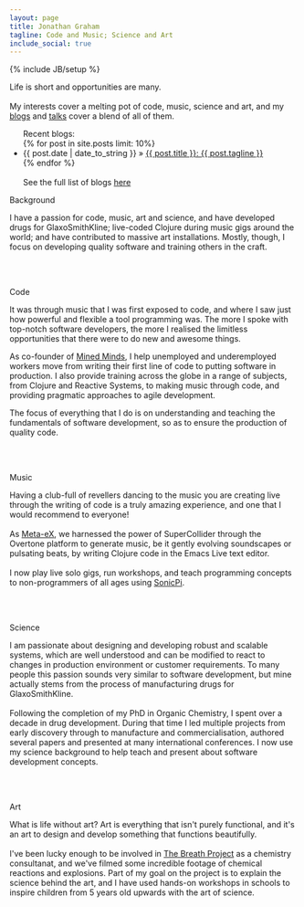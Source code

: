 ```yaml
---
layout: page
title: Jonathan Graham
tagline: Code and Music; Science and Art
include_social: true
---
```

{% include JB/setup %}

<section id="research" class="centered">
  <p>Life is short and opportunities are many.<br><br> My interests cover a melting pot of code, music, science and art, and my <a href="../blog.html">blogs</a> and <a href="../talks.html">talks</a> cover a blend of all of them.</p>
</section>
<section>
  <ul class="research">
    Recent blogs:<br> 
    {% for post in site.posts limit: 10%}
      <li><span>{{ post.date | date_to_string }}</span> &raquo; <a href="{{ post.url }}">{{ post.title }}: {{ post.tagline }}</a></li>
    {% endfor %}
    <br><br>See the full list of blogs <a href="../blog.html">here</a>
  </ul>
</section>
<section id="research" class="centered">
  <p class="section-title"><span>Background</span></p>
  <p>I have a passion for code, music, art and science, and have developed drugs for GlaxoSmithKline; live-coded Clojure during music gigs around the world; and have contributed to massive art installations. Mostly, though, I focus on developing quality software and training others in the craft.</p><br><br>
  <p class="section-title"><span>Code</span></p>
      <p>It was through music that I was first exposed to code, and where I saw just how powerful and flexible a tool programming was. The more I spoke with top-notch software developers, the more I realised the limitless opportunities that there were to do new and awesome things.</p>
      <p>As co-founder of <a href="http://minedminds.org/">Mined Minds</a>, I help unemployed and underemployed workers move from writing their first line of code to putting software in production. I also provide training across the globe in a range of subjects, from Clojure and Reactive Systems, to making music through code, and providing pragmatic approaches to agile development.</p>
      <p>The focus of everything that I do is on understanding and teaching the fundamentals of software development, so as to ensure the production of quality code.</p><br><br>
  <p class="section-title"><span>Music</span></p>
      <p>Having a club-full of revellers dancing to the music you are creating live through the writing of code is a truly amazing experience, and one that I would recommend to everyone! <br><br>As <a href="http://meta-ex.com">Meta-eX</a>, we harnessed the power of SuperCollider through the Overtone platform to generate music, be it gently evolving soundscapes or pulsating beats, by writing Clojure code in the Emacs Live text editor. <br><br>I now play live solo gigs, run workshops, and teach programming concepts to non-programmers of all ages using <a href="http://sonic-pi.net">SonicPi</a>.</p><br><br>
  <p class="section-title"><span>Science</span></p>
      <p>I am passionate about designing and developing robust and scalable systems, which are well understood and can be modified to react to changes in production environment or customer requirements. To many people this passion sounds very similar to software development, but mine actually stems from the process of manufacturing drugs for GlaxoSmithKline.<br><br>Following the completion of my PhD in Organic Chemistry, I spent over a decade in drug development. During that time I led multiple projects from early discovery through to manufacture and commercialisation, authored several papers and presented at many international conferences. I now use my science background to help teach and present about software development concepts.   </p><br><br>
  <p class="section-title"><span>Art</span></p>
      <p>What is life without art? Art is everything that isn't purely functional, and it's an art to design and develop something that functions beautifully.<br><br> I've been lucky enough to be involved in <a href="http://www.breathproject.net">The Breath Project</a> as a chemistry consultanat, and we've filmed some incredible footage of chemical reactions and explosions. Part of my goal on the project is to explain the science behind the art, and I have used hands-on workshops in schools to inspire children from 5 years old upwards with the art of science.</p>
</section>
